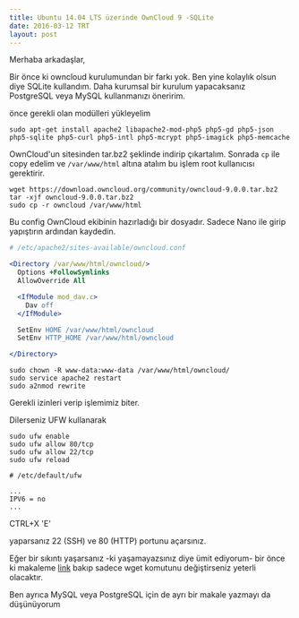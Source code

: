 ```yaml
---
title: Ubuntu 14.04 LTS üzerinde OwnCloud 9 -SQLite
date: 2016-03-12 TRT
layout: post
---
```


Merhaba arkadaşlar,

Bir önce ki owncloud kurulumundan bir farkı yok. Ben yine kolaylık olsun diye
SQLite kullandım. Daha kurumsal bir kurulum yapacaksanız PostgreSQL veya MySQL
kullanmanızı öneririm.

önce gerekli olan modülleri yükleyelim

```shell
sudo apt-get install apache2 libapache2-mod-php5 php5-gd php5-json php5-sqlite php5-curl php5-intl php5-mcrypt php5-imagick php5-memcache
```

OwnCloud'un sitesinden tar.bz2 şeklinde indirip çıkartalım. Sonrada `cp` ile
copy edelim ve `/var/www/html` altına atalım bu işlem root kullanıcısı
gerektirir.

```shell
wget https://download.owncloud.org/community/owncloud-9.0.0.tar.bz2
tar -xjf owncloud-9.0.0.tar.bz2
sudo cp -r owncloud /var/www/html
```

Bu config OwnCloud ekibinin hazırladığı bir dosyadır. Sadece Nano ile girip
yapıştırın ardından kaydedin.


```apache
# /etc/apache2/sites-available/owncloud.conf

<Directory /var/www/html/owncloud/>
  Options +FollowSymlinks
  AllowOverride All

  <IfModule mod_dav.c>
    Dav off
  </IfModule>

  SetEnv HOME /var/www/html/owncloud
  SetEnv HTTP_HOME /var/www/html/owncloud

</Directory>
```

```shell
sudo chown -R www-data:www-data /var/www/html/owncloud/
sudo service apache2 restart
sudo a2nmod rewrite
```

Gerekli izinleri verip işlemimiz biter.

Dilerseniz UFW kullanarak

```shell
sudo ufw enable
sudo ufw allow 80/tcp
sudo ufw allow 22/tcp
sudo ufw reload
```

```shell
# /etc/default/ufw

...
IPV6 = no
...
```

CTRL+X 'E'

yaparsanız 22 (SSH) ve 80 (HTTP) portunu açarsınız.

Eğer bir sıkıntı yaşarsanız -ki yaşamayazsınız diye ümit ediyorum- bir önce ki
makaleme [link](/) bakıp sadece wget komutunu değiştirseniz yeterli olacaktır.

Ben ayrıca MySQL veya PostgreSQL için de ayrı bir makale yazmayı da düşünüyorum
